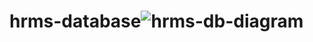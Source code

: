 # hrms-database![hrms-db-diagram](https://user-images.githubusercontent.com/77213538/121352470-94184400-c935-11eb-8de3-4c20cd085813.png)

